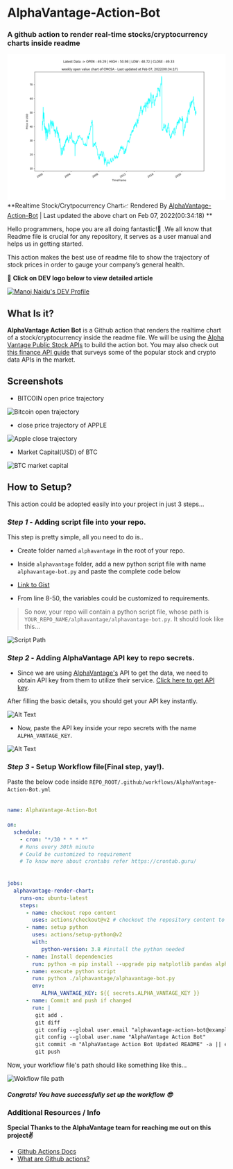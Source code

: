 # AlphaVantage-Action-Bot
### A github action to render real-time stocks/cryptocurrency charts inside readme 

![AlphaVantage-Action-Bot-Chart](./alphavantage/chart.png) 
**Realtime Stock/Crytpocurrency Chart📈  Rendered By [AlphaVantage-Action-Bot](https://github.com/manojnaidu619/AlphaVantage-Action-Bot) | Last updated the above chart on Feb 07, 2022(00:34:18) ** 

Hello programmers, hope you are all doing fantastic!🥳 .We all know that Readme file is crucial for any repository, it serves as a user manual and helps us in getting started. 

This action makes the best use of readme file to show the trajectory of stock prices in order to gauge your company’s general health.

📌 **Click on DEV logo below to view detailed article**

<a href="https://dev.to/manojnaidu619/alphavantage-action-bot-3d05">
  <img src="https://d2fltix0v2e0sb.cloudfront.net/dev-badge.svg" alt="Manoj Naidu's DEV Profile" height="100" width="100">
</a>

## What Is it?

**AlphaVantage Action Bot** is a Github action that renders the realtime chart of a stock/cryptocurrency inside the readme file. We will be using the [Alpha Vantage Public Stock APIs](https://www.alphavantage.co/) to build the action bot. You may also check out [this finance API guide](https://medium.com/@patrick.collins_58673/stock-api-landscape-5c6e054ee631) that surveys some of the popular stock and crypto data APIs in the market.

## Screenshots

* BITCOIN open price trajectory

![Bitcoin open trajectory](https://dev-to-uploads.s3.amazonaws.com/i/jtg3iiwe2f6ap5qzwx9d.png)

* close price trajectory of APPLE

![Apple close trajectory](https://dev-to-uploads.s3.amazonaws.com/i/xvdexkflg343fvhtmtzx.png)

* Market Capital(USD) of BTC

![BTC market capital](https://dev-to-uploads.s3.amazonaws.com/i/8m331eiavjx3531yd8r7.png)

## How to Setup?

This action could be adopted easily into your project in just 3 steps...

### *Step 1* - Adding script file into your repo.

This step is pretty simple, all you need to do is..
  - Create folder named `alphavantage` in the root of your repo.
  - Inside `alphavantage` folder, add a new python script file with name `alphavantage-bot.py` and paste the complete code below
  - [Link to Gist](https://gist.github.com/manojnaidu619/61809a103180f12a441d6de991b40a04 )

  - From line 8-50, the variables could be customized to requirements.
  
  > So now, your repo will contain a python script file, whose path is `YOUR_REPO_NAME/alphavantage/alphavantage-bot.py`. It should look like this...

![Script Path](https://dev-to-uploads.s3.amazonaws.com/i/jbn0ga6gokbg4x8qfmm0.png)

### *Step 2* - Adding AlphaVantage API key to repo secrets.

- Since we are using [AlphaVantage's](https://www.alphavantage.co/documentation/) API to get the data, we need to obtain API key from them to utilize their service. [Click here to get API key](https://www.alphavantage.co/support/#api-key).

After filling the basic details, you should get your API key instantly.

![Alt Text](https://dev-to-uploads.s3.amazonaws.com/i/gc624m1ae2n6rd75bhq8.png)

- Now, paste the API key inside your repo secrets with the name `ALPHA_VANTAGE_KEY`.

![Alt Text](https://dev-to-uploads.s3.amazonaws.com/i/dgaps49v9ni9qbbs32my.png)

### *Step 3* - Setup Workflow file(Final step, yay!).

Paste the below code inside
`REPO_ROOT/.github/workflows/AlphaVantage-Action-Bot.yml`
 
```yml

name: AlphaVantage-Action-Bot

on:
  schedule:
    - cron: "*/30 * * * *"  
    # Runs every 30th minute
    # Could be customized to requirement
    # To know more about crontabs refer https://crontab.guru/ 
     

jobs:
  alphavantage-render-chart:
    runs-on: ubuntu-latest
    steps:
      - name: checkout repo content
        uses: actions/checkout@v2 # checkout the repository content to github runner.
      - name: setup python
        uses: actions/setup-python@v2
        with:
           python-version: 3.8 #install the python needed
      - name: Install dependencies
        run: python -m pip install --upgrade pip matplotlib pandas alpha_vantage
      - name: execute python script 
        run: python ./alphavantage/alphavantage-bot.py
        env:
           ALPHA_VANTAGE_KEY: ${{ secrets.ALPHA_VANTAGE_KEY }}
      - name: Commit and push if changed
        run: |
         git add .
         git diff
         git config --global user.email "alphavantage-action-bot@example.com"
         git config --global user.name "AlphaVantage Action Bot"
         git commit -m "AlphaVantage Action Bot Updated README" -a || echo "No changes to commit"
         git push
```

Now, your workflow file's path should like something like this...

![Wokflow file path](https://dev-to-uploads.s3.amazonaws.com/i/eq55q4ho3ottmfnqn9l7.png)

##### Congrats! You have successfully set up the workflow 😎

### Additional Resources / Info

**Special Thanks to the AlphaVantage team for reaching me out on this project✌️**

* [Github Actions Docs](https://docs.github.com/en/actions)
* [What are Github actions?](https://www.youtube.com/watch?v=5ncuRFwnrdc&ab_channel=EddieJaoude)
